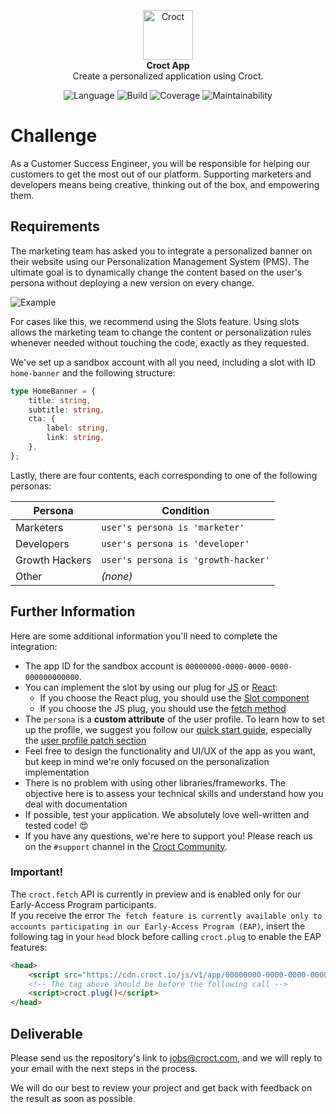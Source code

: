 <p align="center">
    <a href="https://croct.com">
      <img src="https://cdn.croct.io/brand/logo/repo-icon-green.svg" alt="Croct" height="80"/>
    </a>
    <br />
    <strong>Croct App</strong>
    <br />
    Create a personalized application using Croct.
</p>
<p align="center">
    <img alt="Language" src="https://img.shields.io/badge/language-TypeScript-blue" />
    <img alt="Build" src="https://img.shields.io/badge/build-passing-green" />
    <img alt="Coverage" src="https://img.shields.io/badge/coverage-100%25-green" />
    <img alt="Maintainability" src="https://img.shields.io/badge/maintainability-100-green" />
</p>

# Challenge

As a Customer Success Engineer, you will be responsible for helping our customers to get the most out of our platform.
Supporting marketers and developers means being creative, thinking out of the box, and empowering them.

## Requirements

The marketing team has asked you to integrate a personalized banner on their website using our Personalization
Management System (PMS). The ultimate goal is to dynamically change the content based on the user's persona without
deploying a new version on every change.

![Example](https://user-images.githubusercontent.com/943036/116586841-44833900-a8f0-11eb-8d32-acec2eacee01.png)

For cases like this, we recommend using the Slots feature. Using slots allows the marketing team to change the content
or personalization rules whenever needed without touching the code, exactly as they requested.

We've set up a sandbox account with all you need, including a slot with ID  `home-banner` and the following structure:

```ts
type HomeBanner = {
    title: string,
    subtitle: string,
    cta: {
        label: string,
        link: string,
    },
};
```

Lastly, there are four contents, each corresponding to one of the following personas:

| Persona        | Condition                           |
|----------------|-------------------------------------|
| Marketers      | `user's persona is 'marketer'`      |
| Developers     | `user's persona is 'developer'`     |
| Growth Hackers | `user's persona is 'growth-hacker'` |
| Other          | *(none)*                            |                             |

## Further Information

Here are some additional information you'll need to complete the integration:

- The app ID for the sandbox account is `00000000-0000-0000-0000-000000000000`.
- You can implement the slot by using our plug for [JS](https://github.com/croct-tech/plug-js/)
  or [React](https://github.com/croct-tech/plug-react):
    - If you choose the React plug, you should use
      the [Slot component](https://github.com/croct-tech/plug-react#using-slots)
    - If you choose the JS plug, you should use
      the [fetch method](https://github.com/croct-tech/plug-js/blob/master/docs/plug.md#fetch)
- The `persona` is a **custom attribute** of the user profile. To learn how to set up the profile, we suggest you follow
  our [quick start guide](https://github.com/croct-tech/plug-js/blob/master/docs/quick-start.md), especially
  the [user profile patch section](https://github.com/croct-tech/plug-js/blob/master/docs/user.md#edit)
- Feel free to design the functionality and UI/UX of the app as you want, but keep in mind we're only focused on the
  personalization implementation
- There is no problem with using other libraries/frameworks. The objective here is to assess your technical skills and
  understand how you deal with documentation
- If possible, test your application. We absolutely love well-written and tested code! 😍
- If you have any questions, we're here to support you! Please reach us on the `#support` channel in
  the [Croct Community](https://croct.link/community).

### Important!

The `croct.fetch` API is currently in preview and is enabled only for our Early-Access Program participants.  
If you receive the error `The fetch feature is currently available only to accounts participating in our Early-Access Program (EAP)`, insert the following tag in your `head` block before calling `croct.plug` to enable the EAP features:

```html
<head>
    <script src="https://cdn.croct.io/js/v1/app/00000000-0000-0000-0000-000000000000/custom.js"></script>
    <!-- The tag above should be before the following call -->
    <script>croct.plug()</script>
</head>
```

## Deliverable

Please send us the repository's link to jobs@croct.com, and we will reply to your email with the next steps in the
process.

We will do our best to review your project and get back with feedback on the result as soon as possible.
